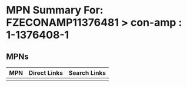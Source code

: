 



# MPN Summary For: FZECONAMP11376481 > con-amp : 1-1376408-1

## MPNs
  

|MPN|Direct Links|Search Links|
| :--- | :--- | :--- |
||||
